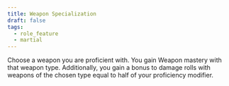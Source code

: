 ```yaml
---
title: Weapon Specialization
draft: false
tags:
  - role_feature
  - martial
---
```

 Choose a weapon you are proficient with. You gain Weapon mastery with that weapon type. Additionally, you gain a bonus to damage rolls with weapons of the chosen type equal to half of your proficiency modifier.

